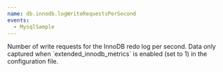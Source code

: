 ```yaml
---
name: db.innodb.logWriteRequestsPerSecond
events:
  - MysqlSample
---
```


Number of write requests for the InnoDB redo log per second. Data only captured when \`extended\_innodb\_metrics\` is enabled (set to 1) in the configuration file.